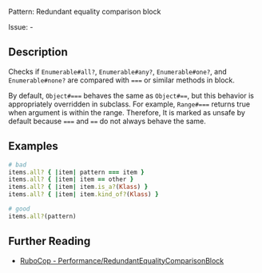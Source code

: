 Pattern: Redundant equality comparison block

Issue: -

## Description

Checks if `Enumerable#all?`, `Enumerable#any?`, `Enumerable#one?`, and `Enumerable#none?` are compared with `===` or similar methods in block.

By default, `Object#===` behaves the same as `Object#==`, but this behavior is appropriately overridden in subclass. For example, `Range#===` returns true when argument is within the range. Therefore, It is marked as unsafe by default because `===` and `==` do not always behave the same.

## Examples

```ruby
# bad
items.all? { |item| pattern === item }
items.all? { |item| item == other }
items.all? { |item| item.is_a?(Klass) }
items.all? { |item| item.kind_of?(Klass) }

# good
items.all?(pattern)
```

## Further Reading

* [RuboCop - Performance/RedundantEqualityComparisonBlock](https://docs.rubocop.org/rubocop-performance/cops_performance.html#performanceredundantequalitycomparisonblock)
